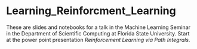# Learning_Reinforcment_Learning
These are slides and notebooks for a talk in the Machine Learning Seminar in the Department of Scientific Computing at Florida State University.
Start at the power point presentation *Reinforcement Learning via Path Integrals*.
